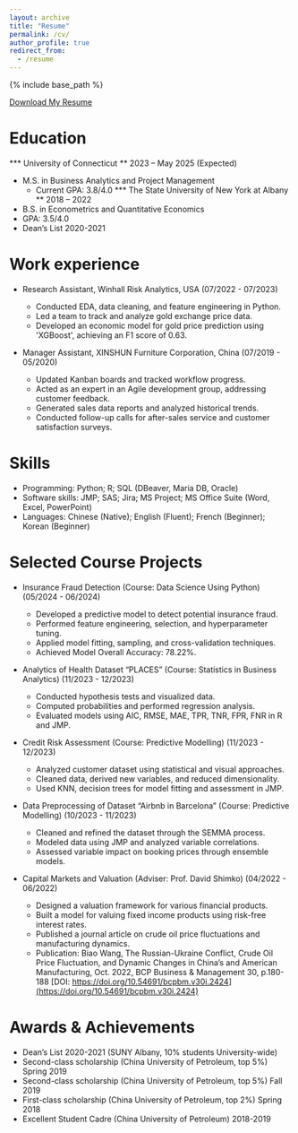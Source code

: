 ```yaml
---
layout: archive
title: "Resume"
permalink: /cv/
author_profile: true
redirect_from:
  - /resume
---
```


{% include base_path %}

[Download My Resume](https://sawadeekup.github.io/biaowang06.github.io/files/BiaoWang_Resume.pdf)

Education
======
*** University of Connecticut  **                                                    2023 – May 2025 (Expected)
* M.S. in Business Analytics and Project Management             
  * Current GPA: 3.8/4.0
***  The State University of New York at Albany **                                                  2018 – 2022
*  B.S. in Econometrics and Quantitative Economics                                                
  * GPA: 3.5/4.0
  * Dean’s List 2020-2021

Work experience
======
* Research Assistant, Winhall Risk Analytics,                                          USA (07/2022 - 07/2023)
  * Conducted EDA, data cleaning, and feature engineering in Python.
  * Led a team to track and analyze gold exchange price data.
  * Developed an economic model for gold price prediction using 'XGBoost', achieving an F1 score of 0.63.

* Manager Assistant, XINSHUN Furniture Corporation,                                  China (07/2019 - 05/2020)
  * Updated Kanban boards and tracked workflow progress.
  * Acted as an expert in an Agile development group, addressing customer feedback.
  * Generated sales data reports and analyzed historical trends.
  * Conducted follow-up calls for after-sales service and customer satisfaction surveys.

Skills
======
* Programming: Python; R; SQL (DBeaver, Maria DB, Oracle)
* Software skills: JMP; SAS; Jira; MS Project; MS Office Suite (Word, Excel, PowerPoint)
* Languages: Chinese (Native); English (Fluent); French (Beginner); Korean (Beginner)

Selected Course Projects
======  
* Insurance Fraud Detection (Course: Data Science Using Python)                           (05/2024 - 06/2024)
  * Developed a predictive model to detect potential insurance fraud.
  * Performed feature engineering, selection, and hyperparameter tuning.
  * Applied model fitting, sampling, and cross-validation techniques.
  * Achieved Model Overall Accuracy: 78.22%.

* Analytics of Health Dataset “PLACES” (Course: Statistics in Business Analytics)         (11/2023 - 12/2023)
  * Conducted hypothesis tests and visualized data.
  * Computed probabilities and performed regression analysis.
  * Evaluated models using AIC, RMSE, MAE, TPR, TNR, FPR, FNR in R and JMP.

* Credit Risk Assessment (Course: Predictive Modelling) (11/2023 - 12/2023)
  * Analyzed customer dataset using statistical and visual approaches.
  * Cleaned data, derived new variables, and reduced dimensionality.
  * Used KNN, decision trees for model fitting and assessment in JMP.

* Data Preprocessing of Dataset “Airbnb in Barcelona” (Course: Predictive Modelling)      (10/2023 - 11/2023)
  * Cleaned and refined the dataset through the SEMMA process.
  * Modeled data using JMP and analyzed variable correlations.
  * Assessed variable impact on booking prices through ensemble models.

* Capital Markets and Valuation (Adviser: Prof. David Shimko)                             (04/2022 - 06/2022)
  * Designed a valuation framework for various financial products.
  * Built a model for valuing fixed income products using risk-free interest rates.
  * Published a journal article on crude oil price fluctuations and manufacturing dynamics.
  * Publication: Biao Wang, The Russian-Ukraine Conflict, Crude Oil Price Fluctuation, and Dynamic Changes in China’s and American Manufacturing, Oct. 2022, BCP Business & Management 30, p.180-188 [DOI: https://doi.org/10.54691/bcpbm.v30i.2424](https://doi.org/10.54691/bcpbm.v30i.2424)

Awards & Achievements
======
* Dean’s List 2020-2021 (SUNY Albany, 10% students University-wide)
* Second-class scholarship (China University of Petroleum, top 5%) Spring 2019
* Second-class scholarship (China University of Petroleum, top 5%) Fall 2019
* First-class scholarship (China University of Petroleum, top 2%) Spring 2018
* Excellent Student Cadre (China University of Petroleum) 2018-2019
